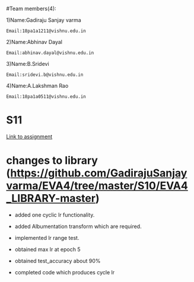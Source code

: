 #Team members(4):

  1)Name:Gadiraju Sanjay varma
  
    Email:18pa1a1211@vishnu.edu.in
  2)Name:Abhinav Dayal
  
    Email:abhinav.dayal@vishnu.edu.in
  3)Name:B.Sridevi
  
    Email:sridevi.b@vishnu.edu.in
  4)Name:A.Lakshman Rao
  
    Email:18pa1a0511@vishnu.edu.in

# S11

[Link to assignment](https://github.com/GadirajuSanjayvarma/EVA4/blob/master/S10/Eva4_S10_File1.ipynb)
# changes to library (https://github.com/GadirajuSanjayvarma/EVA4/tree/master/S10/EVA4_LIBRARY-master)

* added one cyclic lr functionality.

* added Albumentation transform which are required.

* implemented lr range test.

* obtained max lr at epoch 5

* obtained test_accuracy about 90%

* completed code which produces cycle lr


